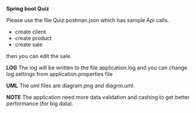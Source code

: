**Spring boot Quiz**

Please use the file Quiz.postman.json which has 
sample Api calls.
- create client
- create product
- create sale

then you can edit the sale.
  
**LOG** 
The log will be written to the file application.log and you can change log settings from application.properties file

**UML**
The uml files are diagram.png and diagrm.uml.

**NOTE**
The application need more data validation and cashing 
to get better performance (for big data).
